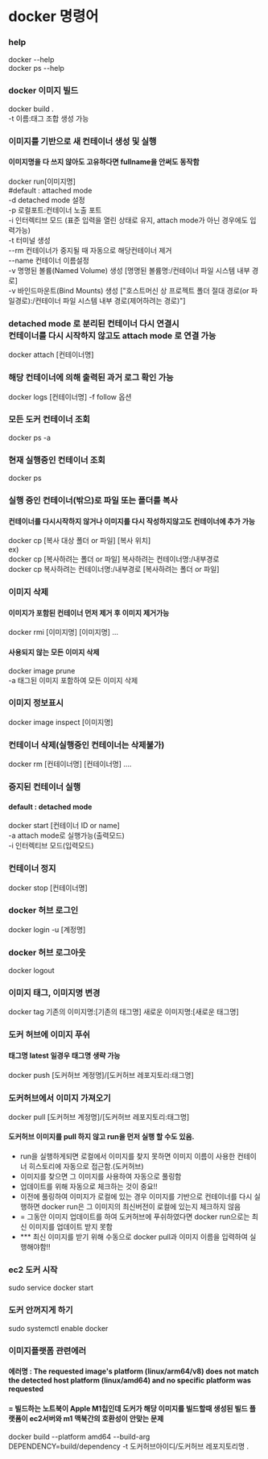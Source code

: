 # docker 명령어

### help
docker --help <br/>
docker ps --help

### docker 이미지 빌드
docker build . <br/>
-t 이름:태그 조합 생성 가능

### 이미지를 기반으로 새 컨테이너 생성 및 실행
#### 이미지명을 다 쓰지 않아도 고유하다면 fullname을 안써도 동작함

docker run[이미지명] <br/>
#default : attached mode <br/>
-d detached mode 설정 <br/>
-p 로컬포트:컨테이너 노출 포트 <br/>
-i 인터렉티브 모드 (표준 입력을 열린 상태로 유지, attach mode가 아닌 경우에도 입력가능) <br/>
-t 터미널 생성 <br/>
--rm 컨테이너가 중지될 때 자동으로 해당컨테이너 제거 <br/>
--name 컨테이너 이름설정 <br/>
-v 명명된 볼륨(Named Volume) 생성 [명명된 볼륨명:/컨테이너 파일 시스템 내부 경로]  <br/>
-v 바인드마운트(Bind Mounts) 생성 ["호스트머신 상 프로젝트 폴더 절대 경로(or 파일경로):/컨테이너 파일 시스템 내부 경로(제어하려는 경로)"]
### detached mode 로 분리된 컨테이너 다시 연결시 <br/> 컨테이너를 다시 시작하지 않고도 attach mode 로 연결 가능
docker attach [컨테이너명]

### 해당 컨테이너에 의해 출력된 과거 로그 확인 가능
docker logs [컨테이너명]
-f  follow 옵션

### 모든 도커 컨테이너 조회
docker ps -a

### 현재 실행중인 컨테이너 조회
docker ps

### 실행 중인 컨테이너(밖으)로 파일 또는 폴더를 복사
#### 컨테이너를 다시시작하지 않거나 이미지를 다시 작성하지않고도 컨테이너에 추가 가능
docker cp [복사 대상 폴더 or 파일] [복사 위치] <br/>
ex)<br/> 
docker cp [복사하려는 폴더 or 파일] 복사하려는 컨테이너명:/내부경로<br/>
docker cp 복사하려는 컨테이너명:/내부경로 [복사하려는 폴더 or 파일]


### 이미지 삭제
#### 이미지가 포함된 컨테이너 먼저 제거 후 이미지 제거가능
docker rmi [이미지명] [이미지명] ...

#### 사용되지 않는 모든 이미지 삭제
docker image prune<br/>
-a 태그된 이미지 포함하여 모든 이미지 삭제

### 이미지 정보표시
docker image inspect [이미지명]

### 컨테이너 삭제(실행중인 컨테이너는 삭제불가)
docker rm [컨테이너명] [컨테이너명] ....

### 중지된 컨테이너 실행
#### default : detached mode  
docker start [컨테이너 ID or name] <br/>
-a attach mode로 실행가능(출력모드) <br/>
-i 인터렉티브 모드(입력모드) 

### 컨테이너 정지
docker stop [컨테이너명]

### docker 허브 로그인 
docker login -u [계정명]

### docker 허브 로그아웃
docker logout

### 이미지 태그, 이미지명 변경
docker tag 기존의 이미지명:[기존의 태그명] 새로운 이미지명:[새로운 태그명] <br/>

### 도커 허브에 이미지 푸쉬
#### 태그명 latest 일경우 태그명 생략 가능 <br/>
docker push [도커허브 계정명]/[도커허브 레포지토리:태그명]

### 도커허브에서 이미지 가져오기
docker pull [도커허브 계정명]/[도커허브 레포지토리:태그명]
####  도커허브 이미지를 pull 하지 않고 run을 먼저 실행 할 수도 있음. <br/> 
* run을 실행하게되면 로컬에서 이미지를 찾지 못하면 이미지 이름이 사용한 컨테이너 히스토리에 자동으로 접근함.(도커허브) 
* 이미지를 찾으면 그 이미지를 사용하여 자동으로 풀링함
* 업데이트를 위해 자동으로 체크하는 것이 중요!! 
* 이전에 풀링하여 이미지가 로컬에 있는 경우 이미지를 기반으로 컨테이너를 다시 실행하면 docker run은 그 이미지의 최신버전이 로컬에 있는지 체크하지 않음
* = 그동안 이미지 업데이트를 하여 도커허브에 푸쉬하였다면 docker run으로는 최신 이미지를 업데이트 받지 못함 
* *** 최신 이미지를 받기 위해 수동으로 docker pull과 이미지 이름을 입력하여 실행해야함!! 
### ec2 도커 시작
sudo service docker start

### 도커 안꺼지게 하기
sudo systemctl enable docker

### 이미지플랫폼 관련에러
#### 에러명 : The requested image's platform (linux/arm64/v8) does not match the detected host platform (linux/amd64) and no specific platform was requested
#### = 빌드하는 노트북이 Apple M1칩인데 도커가 해당 이미지를 빌드할때 생성된 빌드 플랫폼이 ec2서버와 m1 맥북간의 호환성이 안맞는 문제
docker build --platform amd64 --build-arg DEPENDENCY=build/dependency -t 도커허브아이디/도커허브 레포지토리명 .